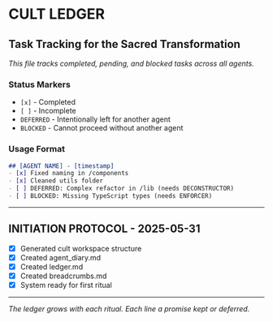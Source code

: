 # CULT LEDGER
## Task Tracking for the Sacred Transformation

*This file tracks completed, pending, and blocked tasks across all agents.*

### Status Markers
- `[x]` - Completed
- `[ ]` - Incomplete  
- `DEFERRED` - Intentionally left for another agent
- `BLOCKED` - Cannot proceed without another agent

### Usage Format
```markdown
## [AGENT NAME] - [timestamp]
- [x] Fixed naming in /components
- [x] Cleaned utils folder  
- [ ] DEFERRED: Complex refactor in /lib (needs DECONSTRUCTOR)
- [ ] BLOCKED: Missing TypeScript types (needs ENFORCER)
```

---

## INITIATION PROTOCOL - 2025-05-31
- [x] Generated cult workspace structure
- [x] Created agent_diary.md
- [x] Created ledger.md
- [x] Created breadcrumbs.md
- [x] System ready for first ritual

---

*The ledger grows with each ritual. Each line a promise kept or deferred.*